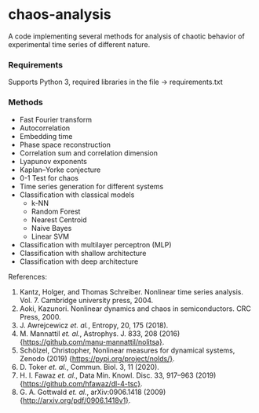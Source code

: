 # chaos-analysis
A code implementing several methods for analysis of chaotic behavior of experimental time series of different nature.

### Requirements
Supports Python 3, required libraries in the file -> requirements.txt

### Methods
- Fast Fourier transform
- Autocorrelation
- Embedding time
- Phase space reconstruction
- Correlation sum and correlation dimension
- Lyapunov exponents
- Kaplan–Yorke conjecture
- 0-1 Test for chaos
- Time series generation for different systems
- Classification with classical models 
  - k-NN
  - Random Forest
  - Nearest Centroid
  - Naive Bayes
  - Linear SVM
- Classification with multilayer perceptron (MLP)
- Classification with shallow architecture
- Classification with deep architecture

References:
1. Kantz, Holger, and Thomas Schreiber. Nonlinear time series analysis. Vol. 7. Cambridge university press, 2004.
2. Aoki, Kazunori. Nonlinear dynamics and chaos in semiconductors. CRC Press, 2000.
3. J. Awrejcewicz *et. al.*, Entropy, 20, 175 (2018).
4. M. Mannattil *et. al.*, Astrophys. J. 833, 208 (2016) {https://github.com/manu-mannattil/nolitsa}.
5. Schölzel, Christopher, Nonlinear measures for dynamical systems, Zenodo (2019) {https://pypi.org/project/nolds/}.
6. D. Toker *et. al.*, Commun. Biol. 3, 11 (2020).
7. H. I. Fawaz *et. al.*, Data Min. Knowl. Disc. 33, 917–963 (2019) {https://github.com/hfawaz/dl-4-tsc}.
8. G. A. Gottwald *et. al.*, arXiv:0906.1418 (2009) {http://arxiv.org/pdf/0906.1418v1}.
